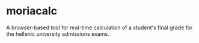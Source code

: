 # moriacalc
A browser-based tool for real-time calculation of a student's final grade for the hellenic university admissions exams.
